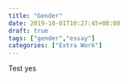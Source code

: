 ```yaml
---
title: "Gender"
date: 2019-10-01T10:27:45+08:00
draft: true
tags: ["gender","essay"]
categories: ["Extra Work"]
---
```


Test yes
